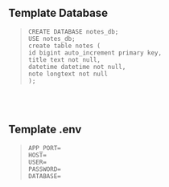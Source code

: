 ## Template Database

> `CREATE DATABASE notes_db;` <br>
> `USE notes_db;` <br>
> `create table notes (` <br>
> `id bigint auto_increment primary key,` <br>
> `title text not null,` <br>
> `datetime datetime not null,` <br>
> `note longtext not null` <br>
> `);`

<br><br>

## Template .env
> `APP_PORT=` <br>
> `HOST=` <br>
> `USER=` <br>
> `PASSWORD=` <br>
> `DATABASE=` <br>
